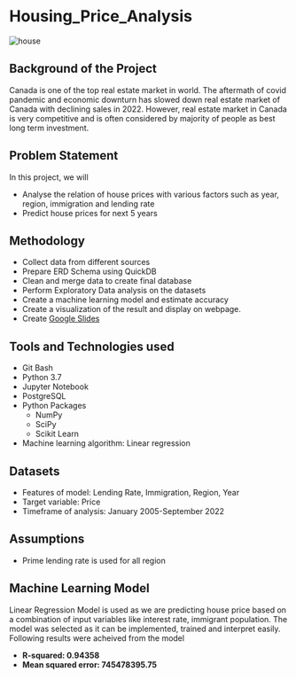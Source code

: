# Housing_Price_Analysis


![house](https://user-images.githubusercontent.com/108366412/202578852-4a87745b-9a9a-4e15-a6e1-f992e4395957.jpg)

## Background of the Project
Canada is one of the top real estate market in world. The aftermath of covid pandemic and economic downturn has slowed down real estate market of Canada with declining sales in 2022. However, real estate market in Canada is very competitive and is often considered by majority of people as best long term investment.

## Problem Statement
In this project, we will
- Analyse the relation of house prices with various factors such as  year, region, immigration and lending rate
- Predict house prices for next 5 years

## Methodology 
- Collect data from different sources
- Prepare ERD Schema using QuickDB
- Clean and merge data to create final database
- Perform Exploratory Data analysis on the datasets
- Create a machine learning model and estimate accuracy
- Create a visualization of the result and display on webpage.
- Create [Google Slides](https://docs.google.com/presentation/d/17urz7OMdW8Qi5NzWePaZ6ScvPWxBlKx10AwSCiOk1jo/edit#slide=id.g17505948ed0_0_140)
## Tools and Technologies used
- Git Bash
- Python 3.7
- Jupyter Notebook
- PostgreSQL
- Python Packages
    - NumPy
    - SciPy
    - Scikit Learn
- Machine learning algorithm: Linear regression

## Datasets
- Features of model: Lending Rate, Immigration, Region, Year
- Target variable: Price
- Timeframe of analysis: January 2005-September 2022

## Assumptions
- Prime lending rate is used for all region

## Machine Learning Model
Linear Regression Model is used as we are predicting house price based on a combination of input variables like interest rate, immigrant population. The model was selected as it can be implemented, trained and interpret easily. 
Following results were acheived from the model
* **R-squared: 0.94358**
* **Mean squared error:  745478395.75**

